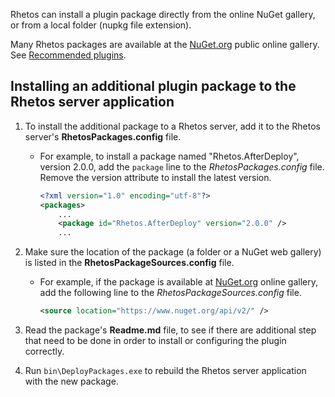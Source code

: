 Rhetos can install a plugin package directly from the online NuGet gallery, or from a local folder (nupkg file extension).

Many Rhetos packages are available at the [NuGet.org](https://www.nuget.org/) public online gallery.
See [Recommended plugins](Home#recommended-plugins).

## Installing an additional plugin package to the Rhetos server application

1. To install the additional package to a Rhetos server, add it to the Rhetos server's **RhetosPackages.config** file.
    * For example, to install a package named "Rhetos.AfterDeploy", version 2.0.0, add the `package` line to the *RhetosPackages.config* file. Remove the version attribute to install the latest version.

        ```XML
        <?xml version="1.0" encoding="utf-8"?>
        <packages>
            ...
            <package id="Rhetos.AfterDeploy" version="2.0.0" />
            ...
        ```

2. Make sure the location of the package (a folder or a NuGet web gallery) is listed in the **RhetosPackageSources.config** file.
    * For example, if the package is available at [NuGet.org](https://www.nuget.org/) online gallery, add the following line to the *RhetosPackageSources.config* file.

        ```XML
        <source location="https://www.nuget.org/api/v2/" />
        ```

3. Read the package's **Readme.md** file, to see if there are additional step that need to be done in order to install or configuring the plugin correctly.

4. Run `bin\DeployPackages.exe` to rebuild the Rhetos server application with the new package.
